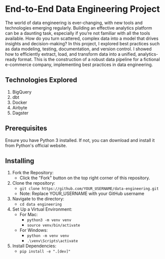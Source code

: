 # End-to-End Data Engineering Project

The world of data engineering is ever-changing, with new tools and technologies emerging regularly. Building an effective analytics platform can be a daunting task, especially if you’re not familiar with all the tools available. How do you turn scattered, complex data into a model that drives insights and decision-making?
In this project, I explored best practices such as data modeling, testing, documentation, and version control. I showed how to efficiently extract, load, and transform data into a unified, analytics-ready format. This is the construction of a robust data pipeline for a fictional e-commerce company, implementing best practices in data engineering.

## Technologies Explored
1. BigQuery
2. dbt
3. Docker
4. Airbyte
5. Dagster


## Prerequisites
Ensure you have Python 3 installed. If not, you can download and install it from Python's official website.

## Installing
1. Fork the Repository:
    - Click the "Fork" button on the top right corner of this repository.
2. Clone the repository:
    - `git clone https://github.com/YOUR_USERNAME/data-engineering.git`
    - Note: Replace YOUR_USERNAME with your GitHub username
3. Navigate to the directory:
    - `cd data engineering`
4. Set Up a Virtual Environment:
    - For Mac:
        - `python3 -m venv venv` 
        - `source venv/bin/activate`
    - For Windows:
        - `python -m venv venv`
        - `.\venv\Scripts\activate`
5. Install Dependencies:
    - `pip install -e ".[dev]"`
